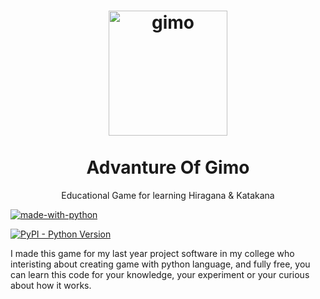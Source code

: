 <h1 align="center">
  <a href="https://github.com/Rifqi31/AdvantureOfGimo" title="Advanture of Gimo">
    <img alt="gimo" src="https://github.com/Rifqi31/AdvantureOfGimo/blob/master/spritesheet/gimo.png" width="190px" height="200px" />
  </a>
  <br /><br />
  Advanture Of Gimo</h1>

<p align="center">Educational Game for learning Hiragana &amp; Katakana</p>

[![made-with-python](https://img.shields.io/badge/Made%20with-Python-1f425f.svg)](https://www.python.org/)

[![PyPI - Python Version](https://img.shields.io/pypi/pyversions/Django.svg)](https://www.python.org/downloads/)

I made this game for my last year project software in my college who interisting about creating game with python language, and fully free, you can learn this code for your knowledge, your experiment or your curious about how it works.
